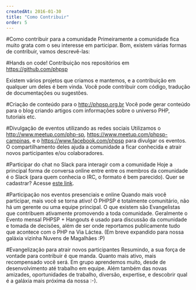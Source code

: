 ```yaml
---
createdAt: 2016-01-30
title: "Como Contribuir"
order: 5
---
```


#Como contribuir para a comunidade Primeiramente a comunidade fica muito grata
com o seu interesse em participar. Bom, existem várias formas de contribuir,
vamos descrevê-las:

#Hands on code! Contribuição nos repositórios em https://github.com/phpsp

Existem vários projetos que criamos e mantemos, e a contribuição em qualquer um
deles é bem vinda. Você pode contribuir com código, tradução de documentações ou
sugestões.

#Criação de conteúdo para o http://phpsp.org.br Você pode gerar conteúdo para o
blog criando artigos com informações sobre o universo PHP, tutoriais etc.

#Divulgação de eventos utilizando as redes sociais Utilizamos o
http://www.meetup.com/php-sp, https://www.meetup.com/phpsp-campinas, e o
https://www.facebook.com/phpsp para divulgar os eventos. O compartilhamento
deles ajuda a comunidade a ficar conhecida e atrair novos participantes e/ou
colaboradores.

#Participar do chat no Slack para interagir com a comunidade Hoje a principal
forma de conversa online entre entre os membros da comunidade é o Slack (para
quem conhecia o IRC, o formato é bem parecido). Quer se cadastrar? Acesse
[este link](https://join.slack.com/t/phpsp/shared_invite/enQtMzI2NjQxNTM4Mzg3LTA4ODU1NWI3ZDYzZWJjZmMzYjczZTc1YTc1ZWUwZjViMTExYzE3MGY3NDljZDYyMTdmNjMxMmM2MTE4ZWJhNmE).

#Participação nos eventos presenciais e online Quando mais você participar, mais
você se torna ativo! O PHPSP é totalmente comunitário, não há um gerente ou uma
equipe principal. O que existem são Evangelistas que contribuem ativamente
promovendo a toda comunidade. Geralmente o Evento mensal PHPSP + Hangouts é
usado para discussão da comunidade e tomada de decisões, além de ser onde
reportamos publicamente tudo que acontece com o PHP na Via Láctea. (Em breve
expandido para nossa galáxia vizinha Nuvens de Magalhães :P)

#Evangelização para atrair novos participantes Resumindo, a sua força de vontade
para contribuir é que manda. Quanto mais ativo, mais recompensado você será. Em
grupo aprendemos muito, desde de desenvolvimento até trabalho em equipe. Além
também das novas amizades, oportunidades de trabalho, diversão, expertise, e
descobrir qual é a galáxia mais próxima da nossa :-).
